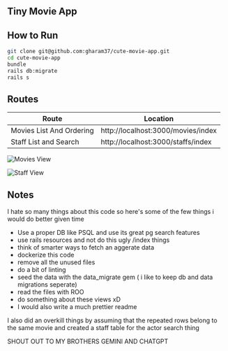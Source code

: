 ## Tiny Movie App

## How to Run

```sh
git clone git@github.com:gharam37/cute-movie-app.git
cd cute-movie-app
bundle
rails db:migrate
rails s


```

## Routes

| Route                    | Location                           |
| ------------------------ | ---------------------------------- |
| Movies List And Ordering | http://localhost:3000/movies/index |
| Staff List and Search    | http://localhost:3000/staffs/index |

![Movies View](https://github.com/gharam37/cute-movie-app/assets/25537073/c53353ea-f135-4bcb-837a-b76ca8c2af58)

![Staff View](https://github.com/gharam37/cute-movie-app/assets/25537073/fe92a296-4e1c-48d6-b34e-bcbcf5f05da0)

## Notes

I hate so many things about this code so here's some of the few things i would do better given time

- Use a proper DB like PSQL and use its great pg search features
- use rails resources and not do this ugly /index things
- think of smarter ways to fetch an aggerate data
- dockerize this code
- remove all the unused files
- do a bit of linting
- seed the data with the data_migrate gem ( i like to keep db and data migrations seperate)
- read the files with ROO
- do something about these views xD
- I would also write a much prettier readme

I also did an overkill things by assuming that the repeated rows belong to the same movie and created a staff table for the actor search thing 

SHOUT OUT TO MY BROTHERS GEMINI AND CHATGPT
